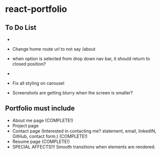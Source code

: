 # react-portfolio

## To Do List
- ~~~~~~ GENERAL ~~~~~~~
- Change home route url to not say /about
- when option is selected from drop down nav bar, it should return to closed position?

- ~~~~~~ PORTFOLIO ~~~~~~~
- Fix all styling on carousel
- Screenshots are getting blurry when the screen is smaller?

## Portfolio must include
- About me page (COMPLETE!)
- Project page
- Contact page (Interested in contacting me? statement, email, linkedIN, GitHub, contact form.) (COMPLETE!)
- Resume page (COMPLETE!)
- SPECIAL AFFECTS!!! Smooth transitions when elements are rendered.